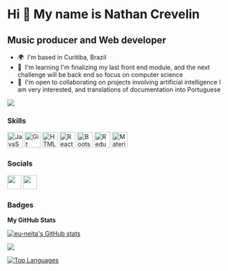 Hi 👋 My name is Nathan Crevelin
================================

Music producer and Web developer
--------------------------------

* 🌍  I'm based in Curitiba, Brazil
* 🧠  I'm learning I'm finalizing my last front end module, and the next challenge will be back end so focus on computer science
* 🤝  I'm open to collaborating on projects involving artificial intelligence I am very interested, and translations of documentation into Portuguese

<a href="https://www.github.com/eu-neita" target="_blank" rel="noreferrer"><img
src="https://img.shields.io/github/followers/eu-neita?logo=github&style=for-the-badge&color=facc15&labelColor=1c1917" /></a>

### Skills


<p align="left">
<a href="https://developer.mozilla.org/en-US/docs/Web/JavaScript" target="_blank" rel="noreferrer"><img src="https://raw.githubusercontent.com/danielcranney/readme-generator/main/public/icons/skills/javascript-colored.svg" width="36" height="36" alt="JavaScript" /></a>
<a href="https://git-scm.com/" target="_blank" rel="noreferrer"><img src="https://raw.githubusercontent.com/danielcranney/readme-generator/main/public/icons/skills/git-colored.svg" width="36" height="36" alt="Git" /></a>
<a href="https://developer.mozilla.org/en-US/docs/Glossary/HTML5" target="_blank" rel="noreferrer"><img src="https://raw.githubusercontent.com/danielcranney/readme-generator/main/public/icons/skills/html5-colored.svg" width="36" height="36" alt="HTML5" /></a>
<a href="https://reactjs.org/" target="_blank" rel="noreferrer"><img src="https://raw.githubusercontent.com/danielcranney/readme-generator/main/public/icons/skills/react-colored.svg" width="36" height="36" alt="React" /></a>
<a href="https://getbootstrap.com/" target="_blank" rel="noreferrer"><img src="https://raw.githubusercontent.com/danielcranney/readme-generator/main/public/icons/skills/bootstrap-colored.svg" width="36" height="36" alt="Bootstrap" /></a>
<a href="https://redux.js.org/" target="_blank" rel="noreferrer"><img src="https://raw.githubusercontent.com/danielcranney/readme-generator/main/public/icons/skills/redux-colored.svg" width="36" height="36" alt="Redux" /></a>
<a href="https://mui.com/" target="_blank" rel="noreferrer"><img src="https://raw.githubusercontent.com/danielcranney/readme-generator/main/public/icons/skills/materialui-colored.svg" width="36" height="36" alt="Material UI" /></a>
</p>


### Socials

<p align="left"> <a href="https://www.github.com/eu-neita" target="_blank" rel="noreferrer"><img src="https://raw.githubusercontent.com/danielcranney/readme-generator/main/public/icons/socials/github.svg" width="32" height="32" /></a> <a href="https://www.linkedin.com/in/nathan-crevelin-dev/" target="_blank" rel="noreferrer"><img src="https://raw.githubusercontent.com/danielcranney/readme-generator/main/public/icons/socials/linkedin.svg" width="32" height="32" /></a></p>

### Badges

<b>My GitHub Stats</b>

<a href="http://www.github.com/eu-neita"><img src="https://github-readme-stats.vercel.app/api?username=eu-neita&show_icons=true&hide=&count_private=true&title_color=ef4444&text_color=64748b&icon_color=facc15&bg_color=1c1917&hide_border=true&show_icons=true" alt="eu-neita's GitHub stats" /></a>

<a href="http://www.github.com/eu-neita"><img src="https://github-readme-streak-stats.herokuapp.com/?user=eu-neita&stroke=64748b&background=1c1917&ring=ef4444&fire=ef4444&currStreakNum=64748b&currStreakLabel=ef4444&sideNums=64748b&sideLabels=64748b&dates=64748b&hide_border=true" /></a>

<a href="https://github.com/eu-neita" align="left"><img src="https://github-readme-stats.vercel.app/api/top-langs/?username=eu-neita&langs_count=10&title_color=ef4444&text_color=64748b&icon_color=facc15&bg_color=1c1917&hide_border=true&locale=en&custom_title=Top%20%Languages" alt="Top Languages" /></a>
